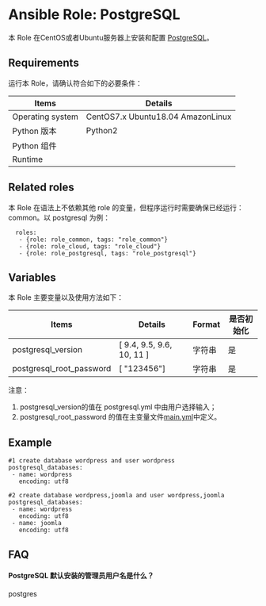 Ansible Role: PostgreSQL
=========

本 Role 在CentOS或者Ubuntu服务器上安装和配置 [PostgreSQL](https://www.postgresql.org/)。

## Requirements

运行本 Role，请确认符合如下的必要条件：

| **Items**      | **Details** |
| ------------------| ------------------|
| Operating system | CentOS7.x Ubuntu18.04 AmazonLinux|
| Python 版本 | Python2  |
| Python 组件 |    |
| Runtime |  |


## Related roles

本 Role 在语法上不依赖其他 role 的变量，但程序运行时需要确保已经运行：common。以 postgresql 为例：

```
  roles:
   - {role: role_common, tags: "role_common"}   
   - {role: role_cloud, tags: "role_cloud"}
   - {role: role_postgresql, tags: "role_postgresql"}
```


## Variables

本 Role 主要变量以及使用方法如下：

| **Items**      | **Details** | **Format**  | **是否初始化** |
| ------------------| ------------------|-----|-----|
| postgresql_version | [ 9.4, 9.5, 9.6, 10, 11 ] | 字符串 |是|
| postgresql_root_password | [ "123456"] | 字符串 |是|

注意：
1. postgresql_version的值在 postgresql.yml 中由用户选择输入；
2. postgresql_root_password 的值在主变量文件[main.yml](https://github.com/Websoft9/ansible-postgresql/blob/master/vars/main.yml)中定义。


## Example

```
#1 create database wordpress and user wordpress
postgresql_databases:
 - name: wordpress
   encoding: utf8

#2 create database wordpress,joomla and user wordpress,joomla
postgresql_databases:
 - name: wordpress
   encoding: utf8
 - name: joomla
   encoding: utf8

```

## FAQ

#### PostgreSQL 默认安装的管理员用户名是什么？

postgres
